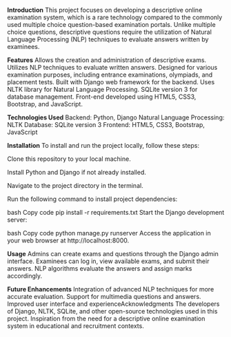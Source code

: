 **Introduction**
This project focuses on developing a descriptive online examination system, which is a rare technology compared to the commonly used multiple choice question-based examination portals.
Unlike multiple choice questions, descriptive questions require the utilization of Natural Language Processing (NLP) techniques to evaluate answers written by examinees.

**Features**
Allows the creation and administration of descriptive exams.
Utilizes NLP techniques to evaluate written answers.
Designed for various examination purposes, including entrance examinations, olympiads, and placement tests.
Built with Django web framework for the backend.
Uses NLTK library for Natural Language Processing.
SQLite version 3 for database management.
Front-end developed using HTML5, CSS3, Bootstrap, and JavaScript.

**Technologies Used**
Backend: Python, Django
Natural Language Processing: NLTK
Database: SQLite version 3
Frontend: HTML5, CSS3, Bootstrap, JavaScript

**Installation**
To install and run the project locally, follow these steps:

Clone this repository to your local machine.

Install Python and Django if not already installed.

Navigate to the project directory in the terminal.

Run the following command to install project dependencies:

bash
Copy code
pip install -r requirements.txt
Start the Django development server:

bash
Copy code
python manage.py runserver
Access the application in your web browser at http://localhost:8000.

**Usage**
Admins can create exams and questions through the Django admin interface.
Examinees can log in, view available exams, and submit their answers.
NLP algorithms evaluate the answers and assign marks accordingly.

**Future Enhancements**
Integration of advanced NLP techniques for more accurate evaluation.
Support for multimedia questions and answers.
Improved user interface and experienceAcknowledgments
The developers of Django, NLTK, SQLite, and other open-source technologies used in this project.
Inspiration from the need for a descriptive online examination system in educational and recruitment contexts.
